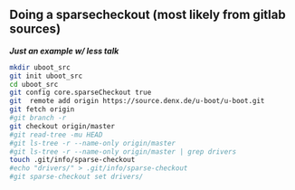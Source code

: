 ## Doing a sparsecheckout (most likely from gitlab sources)
***Just an example w/ less talk***
```bash
mkdir uboot_src
git init uboot_src
cd uboot_src
git config core.sparseCheckout true
git  remote add origin https://source.denx.de/u-boot/u-boot.git
git fetch origin
#git branch -r
git checkout origin/master
#git read-tree -mu HEAD
#git ls-tree -r --name-only origin/master
#git ls-tree -r --name-only origin/master | grep drivers
touch .git/info/sparse-checkout
#echo "drivers/" > .git/info/sparse-checkout
#git sparse-checkout set drivers/
```